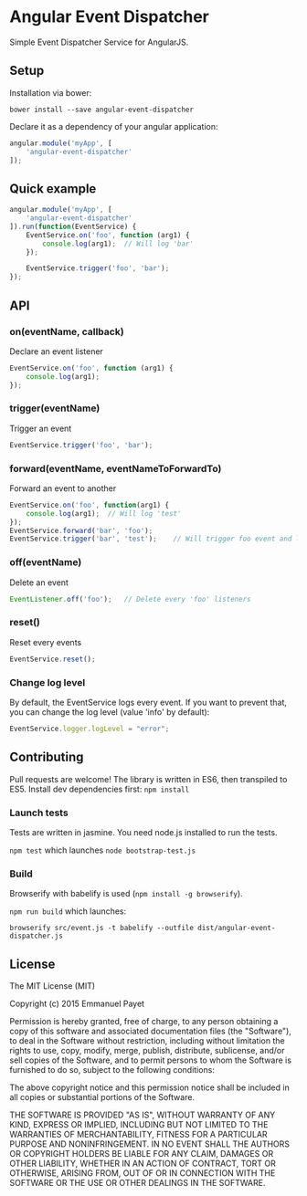 # Angular Event Dispatcher

Simple Event Dispatcher Service for AngularJS.

## Setup

Installation via bower:

```
bower install --save angular-event-dispatcher
```

Declare it as a dependency of your angular application:

```javascript
angular.module('myApp', [
    'angular-event-dispatcher'
]);
```

## Quick example

```javascript
angular.module('myApp', [
    'angular-event-dispatcher'
]).run(function(EventService) {
    EventService.on('foo', function (arg1) {
        console.log(arg1);  // Will log 'bar'
    });

    EventService.trigger('foo', 'bar');
});
```

## API

### on(eventName, callback)

Declare an event listener

```javascript
EventService.on('foo', function (arg1) {
    console.log(arg1);
});
```

### trigger(eventName)

Trigger an event

```javascript
EventService.trigger('foo', 'bar');
```

### forward(eventName, eventNameToForwardTo)

Forward an event to another

```javascript
EventService.on('foo', function(arg1) {
    console.log(arg1);  // Will log 'test'
});
EventService.forward('bar', 'foo');
EventService.trigger('bar', 'test');    // Will trigger foo event and log 'test'
```

### off(eventName)

Delete an event

```javascript
EventListener.off('foo');   // Delete every 'foo' listeners
```

### reset()

Reset every events

```javascript
EventService.reset();
```

### Change log level

By default, the EventService logs every event. If you want to prevent that, you can change the log level (value 'info' by default):

```javascript
EventService.logger.logLevel = "error";
```

## Contributing

Pull requests are welcome! The library is written in ES6, then transpiled to ES5. Install dev dependencies first: `npm install`

### Launch tests

Tests are written in jasmine. You need node.js installed to run the tests.

`npm test` which launches `node bootstrap-test.js`

### Build

Browserify with babelify is used (`npm install -g browserify`).

`npm run build` which launches: 

`browserify src/event.js -t babelify --outfile dist/angular-event-dispatcher.js`

## License

The MIT License (MIT)

Copyright (c) 2015 Emmanuel Payet

Permission is hereby granted, free of charge, to any person obtaining a copy
of this software and associated documentation files (the "Software"), to deal
in the Software without restriction, including without limitation the rights
to use, copy, modify, merge, publish, distribute, sublicense, and/or sell
copies of the Software, and to permit persons to whom the Software is
furnished to do so, subject to the following conditions:

The above copyright notice and this permission notice shall be included in all
copies or substantial portions of the Software.

THE SOFTWARE IS PROVIDED "AS IS", WITHOUT WARRANTY OF ANY KIND, EXPRESS OR
IMPLIED, INCLUDING BUT NOT LIMITED TO THE WARRANTIES OF MERCHANTABILITY,
FITNESS FOR A PARTICULAR PURPOSE AND NONINFRINGEMENT. IN NO EVENT SHALL THE
AUTHORS OR COPYRIGHT HOLDERS BE LIABLE FOR ANY CLAIM, DAMAGES OR OTHER
LIABILITY, WHETHER IN AN ACTION OF CONTRACT, TORT OR OTHERWISE, ARISING FROM,
OUT OF OR IN CONNECTION WITH THE SOFTWARE OR THE USE OR OTHER DEALINGS IN THE
SOFTWARE.
